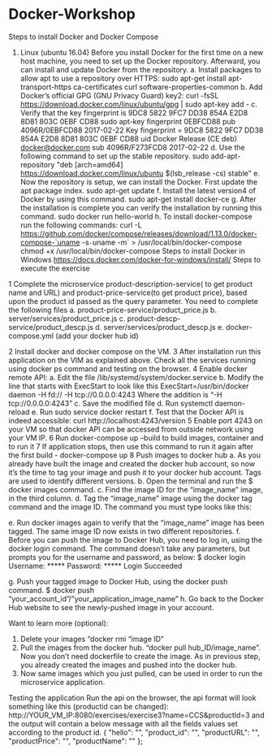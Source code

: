 # Docker-Workshop

Steps to install Docker and Docker Compose
1.	Linux (ubuntu 16.04)
Before you install Docker for the first time on a new host machine, you need to set up the Docker repository. Afterward, you can install and update Docker from the repository. 
a.	Install packages to allow apt to use a repository over HTTPS: 
sudo apt-get install apt-transport-https ca-certificates curl software-properties-common 
b.	Add Docker’s official GPG (GNU Privacy Guard) key2: 
curl -fsSL https://download.docker.com/linux/ubuntu/gpg | sudo apt-key add - 
c.	Verify that the key fingerprint is 9DC8 5822 9FC7 DD38 854A E2D8 8D81 803C 0EBF CD88 
sudo apt-key fingerprint 0EBFCD88 pub 
4096R/0EBFCD88 2017-02-22 Key fingerprint = 9DC8 5822 9FC7 DD38 854A E2D8 8D81 803C 0EBF CD88 uid Docker Release (CE deb) <docker@docker.com> sub 4096R/F273FCD8 2017-02-22 
d.	Use the following command to set up the stable repository. 
sudo add-apt-repository "deb [arch=amd64] https://download.docker.com/linux/ubuntu $(lsb_release -cs) stable"
e.	Now the repository is setup, we can install the Docker. First update the apt package index. 
sudo apt-get update
f.	Install the latest version4 of Docker by using this command. 
sudo apt-get install docker-ce
g.	After the installation is complete you can verify the installation by running this command. 
sudo docker run hello-world
h.	To install docker-compose run the following commands:
curl -L https://github.com/docker/compose/releases/download/1.13.0/docker-compose-`uname -s`-`uname -m` > /usr/local/bin/docker-compose 
chmod +x /usr/local/bin/docker-compose
Steps to install Docker in Windows
https://docs.docker.com/docker-for-windows/install/
Steps to execute the exercise

1	Complete the microservice product-description-service( to get product name and URL) and product-price-service(to get product price), based upon the product id passed as the query parameter. You need to complete the following files 
a.	product-price-service/product_price.js 
b.	server/services/product_price.js
c.	product-descp-service/product_descp.js
d.	server/services/product_descp.js
e.	docker-compose.yml (add your docker hub id) 

2	Install docker and docker compose on the VM. 
3	After installation run this application on the VIM as explained above. Check all the services running using docker ps command and testing on the browser. 
4	Enable docker remote API:
a.	Edit the file /lib/systemd/system/docker.service 
b.	Modify the line that starts with ExecStart to look like this ExecStart=/usr/bin/docker daemon -H fd:// -H tcp://0.0.0.0:4243 
Where the addition is “-H tcp://0.0.0.0:4243”
c.	Save the modified file 
d.	Run systemctl daemon-reload 
e.	Run sudo service docker restart 
f.	Test that the Docker API is indeed accessible: 
curl http://localhost:4243/version
5	Enable port 4243 on your VM so that docker API can be accessed from outside network using your VM IP. 
6	Run docker-compose up –build to build images, container and to run it
7	If application stops, then use this command to run it again after the first build - docker-compose up
8	Push images to docker hub
a.	As you already have built the image and created the docker hub account, so now it’s the time to tag your image and push it to your docker hub account. Tags are used to identify different versions.
b.	Open the terminal and run the $ docker images command. 
c.	Find the image ID for the “image_name” image, in the third column. 
d.	Tag the “image_name” image using the docker tag command and the image ID. The command you must type looks like this: 
        

e.	Run docker images again to verify that the “image_name” image has been tagged. The same image ID now exists in two different repositories. 
f.	Before you can push the image to Docker Hub, you need to log in, using the docker login command. The command doesn’t take any parameters, but prompts you for the username and password, as below: 
$ docker login 
Username: ***** 
Password: ***** 
Login Succeeded

g.	Push your tagged image to Docker Hub, using the docker push command. 
$ docker push “your_account_id”/”your_application_image_name”
h.	Go back to the Docker Hub website to see the newly-pushed image in your account. 

Want to learn more (optional):

1. Delete your images “docker rmi “image ID”
2.  Pull the images from the docker hub. “docker pull hub_ID/image_name”. Now you don’t need dockerfile to create the image. As in previous step, you already created the images and pushed into the docker hub.
3. Now same images which you just pulled, can be used in order to run the microservice application. 


Testing the application
Run the api on the browser, the api format will look something like this (productid can be changed): 
http://YOUR_VM_IP:8080/exercises/exercise3?name=CCS&productId=3 
and the output will contain a below message with all the fields values set according to the product id. 
{ "hello": "", "product_id": "", "productURL": "", "productPrice": "", "productName": "" };
